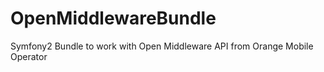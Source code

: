 OpenMiddlewareBundle
====================

Symfony2 Bundle to work with Open Middleware API from Orange Mobile Operator
